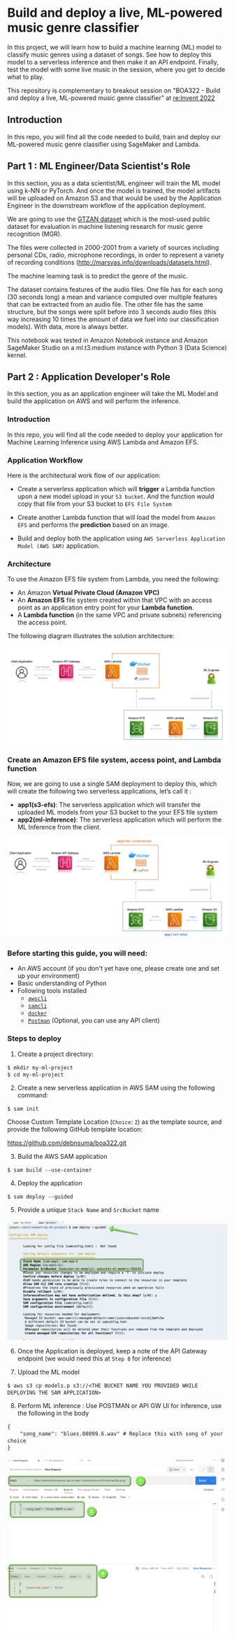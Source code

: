 # Build and deploy a live, ML-powered music genre classifier

In this project, we will learn how to build a machine learning (ML) model to classify music genres using a dataset of songs. See how to deploy this model to a serverless inference and then make it an API endpoint. Finally, test the model with some live music in the session, where you get to decide what to play.


This repository is complementary to breakout session on "BOA322 - Build and deploy a live, ML-powered music genre classifier" at [re:Invent 2022](https://reinvent.awsevents.com/)

## Introduction 

In this repo, you will find all the code needed to build, train and deploy our ML-powered  music genre classifier using SageMaker and Lambda.

## Part 1 : ML Engineer/Data Scientist's Role 

In this section, you as a data scientist/ML engineer will train the ML model using k-NN or PyTorch. And once the model is trained, the model artifacts will be uploaded on Amazon S3 and that would be used by the Application Engineer in the downstream workflow of the application deployment. 

We are going to use the [GTZAN dataset](https://www.kaggle.com/datasets/andradaolteanu/gtzan-dataset-music-genre-classification?resource=download-directory) which is the most-used public dataset for evaluation in machine listening research for music genre recognition (MGR). 

The files were collected in 2000-2001 from a variety of sources including personal CDs, radio, microphone recordings, in order to represent a variety of recording conditions (http://marsyas.info/downloads/datasets.html).

The machine learning task is to predict the genre of the music. 

The dataset contains features of the audio files. One file has for each song (30 seconds long) a mean and variance computed over multiple features that can be extracted from an audio file. The other file has the same structure, but the songs were split before into 3 seconds audio files (this way increasing 10 times the amount of data we fuel into our classification models). With data, more is always better.


This notebook was tested in Amazon Notebook instance and Amazon SageMaker Studio on a ml.t3.medium instance with Python 3 (Data Science) kernel.


## Part 2 : Application Developer's Role

In this section, you as an application engineer will take the ML Model and build the application on AWS and will perform the inference. 

### Introduction 

In this repo, you will find all the code needed to deploy your application for Machine Learning Inference using AWS Lambda and Amazon EFS. 

### Application Workflow 

Here is the architectural work flow of our application:

- Create a serverless application which will __trigger__ a Lambda function upon a new model upload in your `S3 bucket`. And the function would copy that file from your S3 bucket to `EFS File System`

- Create another Lambda function that will load the model from `Amazon EFS` and performs the __prediction__ based on an image.

- Build and deploy both the application using  `AWS Serverless Application Model (AWS SAM)` application.

### Architecture 

To use the Amazon EFS file system from Lambda, you need the following:

- An Amazon __Virtual Private Cloud (Amazon VPC)__
- An __Amazon EFS__ file system created within that VPC with an access point as an application entry point for your __Lambda function__.
- A __Lambda function__ (in the same VPC and private subnets) referencing the access point.

The following diagram illustrates the solution architecture:

![Architecture Diagram](img/img1.png)

### Create an Amazon EFS file system, access point, and Lambda function

Now, we are going to use a single SAM deployment to deploy this, which will create the following two serverless applications, let’s call it :

- __app1(s3-efs)__: The serverless application which will transfer the uploaded ML models from your S3 bucket to the your EFS file system
- __app2(ml-inference)__: The serverless application which will perform the ML Inference from the client. 

![Architecture Diagram](img/img2.png)

### Before starting this guide, you will need:

- An AWS account (if you don't yet have one, please create one and set up your environment)
- Basic understanding of Python
- Following tools installed 
    - [`awscli`](https://docs.aws.amazon.com/cli/latest/userguide/getting-started-install.html)
    - [`samcli`](https://docs.aws.amazon.com/serverless-application-model/latest/developerguide/install-sam-cli.html)
    - [`docker`](https://docs.docker.com/engine/install/rhel/)
    - [`Postman`](https://www.postman.com/) (Optional, you can use any API client)


### Steps to deploy 

1. Create a project directory:

```
$ mkdir my-ml-project
$ cd my-ml-project
```

2. Create a new serverless application in AWS SAM using the following command:

```
$ sam init
```

Choose Custom Template Location (`Choice`: `2`) as the template source, and provide the following GitHub template location:

https://github.com/debnsuma/boa322.git

3. Build the AWS SAM application

```
$ sam build --use-container
```

4. Deploy the application
```
$ sam deploy --guided
```
5. Provide a unique `Stack Name` and `SrcBucket` name 

![Architecture Diagram](img/img4.png)

6. Once the Application is deployed, keep a note of the API Gateway endpoint (we would need this at `Step 8` for inference)

7. Upload the ML model

```
$ aws s3 cp models.p s3://<THE BUCKET NAME YOU PROVIDED WHILE DEPLOYING THE SAM APPLICATION>
```

8. Perform ML inference : Use POSTMAN or API GW UI for inference, use the following in the body 

```
{
    "song_name": "blues.00099.6.wav" # Replace this with song of your choice
}
```
![Architecture Diagram](img/img3.png)